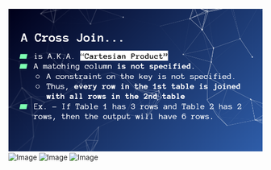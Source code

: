 ![Image](/crjn1.png)
![Image](https://lh3.googleusercontent.com/73SnBJb-Jnn-pS_3kZHZrTBeHpRsdzKqS29HLvA7RK0oVvlhvkEtv9zKG2q6PJyspWk5GGOfuqL-Xe7B9wq9baVyk96yhMOijps-aJRu5ntSsYQzdDRfPquEB2Cia7Oe2XOAtDcJSNGqrSzX6CJKULH4mgIbtV0vUkeaGz5ONzElFoYLqi-gaaCVAi8P6tbYC9cqni2JmTLGRxDFpTWtdzcRu9plAwX8B3LxwZvZGDlsySw3aFakMejzudurvAzhtjPmdfiMHLt6XhGmMojlpMVu7mGdPhcWfQHUSVR0NQHVbZ4PnGlNlLTB5-GNABE1YROz1D-94By9poUp6kwu_ZbElSaOO9HGPZ9TZke7j0rwfCNLkVTomAbooOUPoovRuKYc2KBMYFhCMEV72Mgxzt55DU4nwV-3QDDIYXd0g8-az8n8mr8MU9lxs7VDAdTGe7MylAY6htbRewmV4bgU5Q7vuORllRVcmhem0PZtPoxRf2XVrx0jVHEdugZ0O6QT2uIJcYLxYbvGpP8AwHG8BCLr5lnfiyS4J1ReIR8zMwIOeUKf-f7eaOGzXgwEWe3s-MKEqH7tP6J2HXdIkCUONTOfjjx5MGESE8cZ6eyhDs40uB8eysRS4Uxt_dbVw5M5Mx9m9ATKUPHdfZ3AvbMon2AJQ7NC4rgp=w994-h559-no)
![Image](https://lh3.googleusercontent.com/KBsiOaUtCHBopyOL9ZK_JSqlazLWtcwLGyyr7TLwnXR2rkACJDPpN4qHOQSRDV35d9U1BKl8atArM9FfogXoPtsr8GQYsMXhtjhIJWcPRans-26m_CoBiYmQ7yEzIjHIVHb2e-B24zxAgqqOM4gcwts9FnhcSaRXC-czitzDcjv-19CoZPkfa7m0RvTDILrkSqGQs0h_ygaCn9pxuIILbp1XpaTVhNylv6vZ08WAGHkh-9BjnTK0zeB1sjJoxDX_w23Z5XqydlCxDCSAbtc1ajkksPDypGtJPF-8oLOIfuGs90EbCaEsY92PEwXBFbip9Z4Z56T5wHdw-_yD_rmCxyh_9zgFoqk6jvtTEJVre-ZmCeU37gX6ewbhsRps_hGJ-HTciKPSx_HoYr8__1qgP-ImWm3N0x8IfwCbGZApmsTm35qjccF82xj7IZKR2ub1of8S87YUH5KNB_cO9RE9lSoCPXnkvgOF_B4I1QRor1RpYGrgmbzKpBwnbGd7jCttwFN3fEtdX6IYY20y9MbCMtrynnGMqzAiKCK4Foklsq0dYf2rg9KqVGVNZa4mqalsYTnYMCYy9GRjLX3knJ14Vaa-3qmQEZjQrJfOzc4sVxUzqUWZYpwPCp3kZY6TGB_UDmt-7Rp70814HfaY2x-uD2alNpngDMuC=w995-h560-no)
![Image](https://lh3.googleusercontent.com/SrGrwWZWXJjDTx5hat0iCrh9gNPrVIRyAlnKBmUc2D3tvmB-k77yWSb80adCilLxebpIlcvSU0ff0ukojFAMurAxbRey8_770l7U5WQCViQ3qF4Y-q_JQUf_eeDNDPneoseOE5xn2T3l_mqpMNd_W2hoMtVEsC2v9tpSJjQ0zEbvJOrDoJfC2--RMoCufemqNn0ViFh2N1tJWm-LpscXUcbMGPihAb4RrNFQRwHDXNKph3i9C1kKB6z47Y5tesWNja-c8HfLmNcwE8NI5vhNnbSJtk6Noia19yFCYhMXYNxOnaQkJ9SaP0AOPqD52_YvzPiTqfMe4G7wjnWkaa6BlvLoLDADd-PPkMOKTdKAqvnZgXRUWhCEIS3qBjxcOQbgCWS9Y7jjzhl8iDU-kCXyv4hPcZNAUqmmUFndpEE2ImtX3A8fWZBqNesrJQznNp8L5mShBCXByRWy4o50M-TjTcUXrTqxJYGQ9BpvsZotwn18Q41aprBwF38ZK_kYiDTrFtRXsnxdnQMhitdpUris06fUCRBRmH3lIpyzLYvKJnjawAAawPUpD22P7fla8tgGFAwSgxWy-xOQHm3XJtx7kT0Uzw-puBPQar5j_gfIj0-VSbQvD82ApU2hHnFWQEGjH0O4A4PxzED3V3EffoFQO2-zUBi6cfeW=w996-h560-no)
